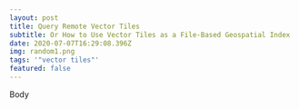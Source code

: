 ```yaml
---
layout: post
title: Query Remote Vector Tiles
subtitle: Or How to Use Vector Tiles as a File-Based Geospatial Index
date: 2020-07-07T16:29:08.396Z
img: random1.png
tags: '"vector tiles"'
featured: false
---
```

Body